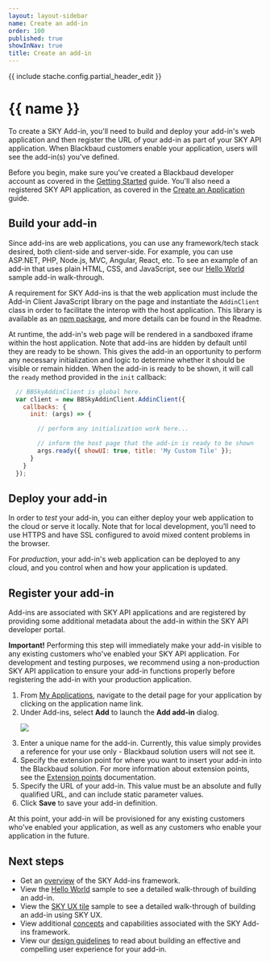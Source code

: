 ```yaml
---
layout: layout-sidebar
name: Create an add-in
order: 100
published: true
showInNav: true
title: Create an add-in
---
```


{{ include stache.config.partial_header_edit }}

# {{ name }}

To create a SKY Add-in, you'll need to build and deploy your add-in's web application and then register the URL of your add-in as part of your SKY API application.  When Blackbaud customers enable your application, users will see the add-in(s) you've defined.

<bb-alert bb-alert-type="success">
Before you begin, make sure you've created a Blackbaud developer account as covered in the <a href="{{ stache.config.guide_getting_started }}">Getting Started</a> guide.  You'll also need a registered SKY API application, as covered in the <a href="/docs/createapp/">Create an Application</a> guide.
</bb-alert>

## Build your add-in

Since add-ins are web applications, you can use any framework/tech stack desired, both client-side and server-side.  For example, you can use ASP.NET, PHP, Node.js, MVC, Angular, React, etc.  To see an example of an add-in that uses plain HTML, CSS, and JavaScript, see our <a href="{{ stache.config.guide_addins }}get-started/hello-world">Hello World</a> sample add-in walk-through.

A requirement for SKY Add-ins is that the web application must include the Add-in Client JavaScript library on the page and instantiate the `AddinClient` class in order to facilitate the interop with the host application.  This library is available as an <a href="https://www.npmjs.com/package/@blackbaud/sky-addin-client" target="_blank">npm package</a>, and more details can be found in the Readme.

At runtime, the add-in's web page will be rendered in a sandboxed iframe within the host application.  Note that add-ins are hidden by default until they are ready to be shown.  This gives the add-in an opportunity to perform any necessary initialization and logic to determine whether it should be visible or remain hidden.  When the add-in is ready to be shown, it will call the `ready` method provided in the `init` callback:  

```js
  // BBSkyAddinClient is global here.
  var client = new BBSkyAddinClient.AddinClient({
    callbacks: {
      init: (args) => {

        // perform any initialization work here...

        // inform the host page that the add-in is ready to be shown
        args.ready({ showUI: true, title: 'My Custom Tile' });
      }
    }
  });
```

## Deploy your add-in

In order to _test_ your add-in, you can either deploy your web application to the cloud or serve it locally.  Note that for local development, you’ll need to use HTTPS and have SSL configured to avoid mixed content problems in the browser.  

For _production_, your add-in's web application can be deployed to any cloud, and you control when and how your application is updated.

## Register your add-in

Add-ins are associated with SKY API applications and are registered by providing some additional metadata about the add-in within the SKY API developer portal.

<bb-alert bb-alert-type="warning">
<strong>Important!</strong> Performing this step will immediately make your add-in visible to any existing customers who've enabled your SKY API application.  For development and testing purposes, we recommend using a non-production SKY API application to ensure your add-in functions properly before registering the add-in with your production application.</bb-alert>

<ol>
<li>From <a href="{{ stache.config.developer_app_management_url }}" target= "_blank">My Applications</a>, navigate to the detail page for your application by clicking on the application name link.</li>
<li>Under Add-ins, select <b>Add</b> to launch the <b>Add add-in</b> dialog.
<p><img style="border:none" src="/assets/img/add_addin.png" class="img-responsive"></p>
</li>
<li>Enter a unique name for the add-in. Currently, this value simply provides a reference for your use only - Blackbaud solution users will not see it.</li>
<li>Specify the extension point for where you want to insert your add-in into the Blackbaud solution. For more information about extension points, see the <a href="{{ stache.config.guide_addins/concepts/extension-points }}">Extension points</a> documentation.</li>
<li>Specify the URL of your add-in.  This value must be an absolute and fully qualified URL, and can include static parameter values.</li>
<li>Click <b>Save</b> to save your add-in definition.
</ol>

At this point, your add-in will be provisioned for any existing customers who've enabled your application, as well as any customers who enable your application in the future.

## Next steps

* Get an <a href="{{ stache.config.guide_addins }}overview">overview</a> of the SKY Add-ins framework.
* View the <a href="{{ stache.config.guide_addins }}get-started/hello-world">Hello World</a> sample to see a detailed walk-through of building an add-in.
* View the <a href="{{ stache.config.guide_addins }}get-started/skyux-tile">SKY UX tile</a> sample to see a detailed walk-through of building an add-in using SKY UX.
* View additional <a href="{{ stache.config.guide_addins }}/concepts">concepts</a> and capabilities associated with the SKY Add-ins framework.
* View our <a href="{{ stache.config.guide_addins }}how-to-guides/addin-design">design guidelines</a> to read about building an effective and compelling user experience for your add-in.